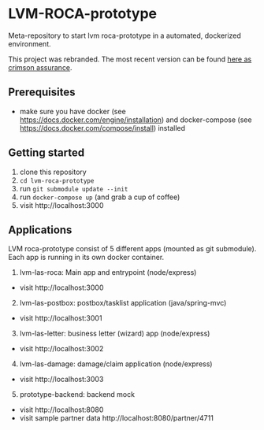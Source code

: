 LVM-ROCA-prototype
==================

Meta-repository to start lvm roca-prototype in a automated, dockerized environment.  

This project was rebranded. The most recent version can be found [here as crimson assurance](https://github.com/crimson-assurance).

Prerequisites
--------------

* make sure you have docker (see https://docs.docker.com/engine/installation) and docker-compose (see https://docs.docker.com/compose/install) installed


Getting started
---------------

1. clone this repository
2. `cd lvm-roca-prototype`
3. run `git submodule update --init`
4. run `docker-compose up` (and grab a cup of coffee)
5. visit http://localhost:3000


Applications
------------

LVM roca-prototype consist of 5 different apps (mounted as git submodule). Each app is running in its own docker container.

1. lvm-las-roca: Main app and entrypoint (node/express)
  * visit http://localhost:3000
2. lvm-las-postbox: postbox/tasklist application (java/spring-mvc)
  * visit http://localhost:3001
3. lvm-las-letter: business letter (wizard) app (node/express)
  * visit http://localhost:3002
4. lvm-las-damage: damage/claim application (node/express)
  * visit http://localhost:3003
5. prototype-backend: backend mock
  * visit http://localhost:8080
  * visit sample partner data http://localhost:8080/partner/4711
